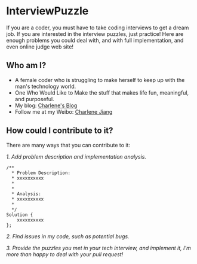InterviewPuzzle
===============

If you are a coder, you must have to take coding interviews to get a dream job. If you are interested in the interview puzzles, just practice! Here are enough problems you could deal with, and with full implementation, and even online judge web site!


Who am I?
---------

* A female coder who is struggling to make herself to keep up with the man's technology world.
* One Who Would Like to Make the stuff that makes life fun, meaningful, and purposeful.
* My blog: [Charlene's Blog](http://www.tsynka.com/ "Title") 
* Follow me at my Weibo: [Charlene Jiang](http://weibo.com/charlenejy "Title")


How could I contribute to it?
------------------------------------------

There are many ways that you can contribute to it:

*1. Add problem description and implementation analysis.*



  	/**
	  * Problem Description: 
	  * xxxxxxxxxx
	  *
	  *
	  * Analysis:
	  * xxxxxxxxxx
	  *
	  */
	Solution {
		xxxxxxxxxx
	};
	


	
*2. Find issues in my code, such as potential bugs.*

*3. Provide the puzzles you met in your tech interview, and implement it, I'm more than happy to deal with your pull request!*


